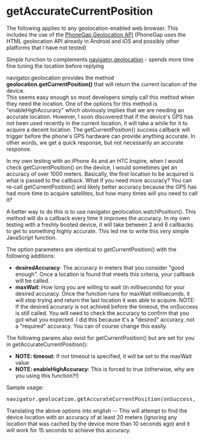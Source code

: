 getAccurateCurrentPosition
==========================
The following applies to any geolocation-enabled web browser.  This includes the use of the <a target="_blank" href="http://docs.phonegap.com/en/1.8.1/cordova_geolocation_geolocation.md.html#Geolocation">PhoneGap Geolocation API</A> (PhoneGap uses the HTML geolocation API already in Android and iOS and possibly other platforms that I have not tested)

Simple function to complements <a target="_blank" href="http://dev.w3.org/geo/api/spec-source.html">navigator.geolocation</a> - spends more time fine tuning the location before replying

navigator.geolocation provides the method <b>geolocation.getCurrentPosition()</b> that will return the current location of the device.  
This seems easy enough so most developers simply call this method when they need the location.  One of the options for this
method is "enableHighAccuracy" which obviously implies that we are needing an accurate location.  However, I soon
discovered that if the device's GPS has not been used recently in the current location, it will take a while for it to acquire
a decent location.  The getCurrentPosition() success callback will trigger before the phone's GPS hardware can provide
anything accurate.  In other words, we get a quick response, but not necessarily an accurate response.

In my own testing with an iPhone 4s and an HTC Inspire, when I would check getCurrentPosition() on the device, I would sometimes
get an accuracy of over 1000 meters.  Basically, the first location to be acquired is what is passed to the callback.  What if you 
need more accuracy?  You can re-call getCurrentPosition() and likely better accuracy because the GPS has had more time to acquire 
satellites, but how many times will you need to call it?

A better way to do this is to use navigator.geolocation.watchPosition().  This method will do a callback every time it improves
the accuracy.  In my own testing with a freshly booted device, it will take between 2 and 6 callbacks to get to something highly accurate.
This led me to write this very simple JavaScript function.

The option parameters are identical to getCurrentPosition() with the following additions:

- <b>desiredAccuracy</b>: The accuracy in meters that you consider "good enough". Once a location is found that meets this criteria, your callback will be called.
- <b>maxWait</b>: How long you are willing to wait (in milliseconds) for your desired accuracy.  Once the function runs for
maxWait milliseconds, it will stop trying and return the last location it was able to acquire. NOTE: If the desired accuracy is not achived before
the timeout, the onSuccess is still called.  You will need to check the accuracy to confirm that you got what you expected.  I did this because it's a 
"desired" accuracy, not a "required" accuracy.  You can of course change this easily.

The following params also exist for getCurrentPosition() but are set for you in getAccurateCurrentPosition():
- <b>NOTE: timeout</b>: If not timeout is specified, it will be set to the maxWait value
- <b>NOTE: enableHighAccuracy</b>: This is forced to true (otherwise, why are you using this function?!)


Sample usage:  
<pre>
navigator.geolocation.getAccurateCurrentPosition(onSuccess, onError, {maximumAge:10000, desiredAccuracy:20, maxWait:15000});
</pre>

Translating the above options into english -- This will attempt to find the device location with an accuracy of at least 20 meters (ignoring any location that was cached by the device more than 10 seconds ago) and it will work for 15 seconds to achieve this accuracy. 


